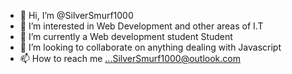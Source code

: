 - 👋 Hi, I’m @SilverSmurf1000
- 👀 I’m interested in Web Development and other areas of I.T
- 🌱 I’m currently a Web development student Student
- 💞️ I’m looking to collaborate on anything dealing with Javascript
- 📫 How to reach me ...SilverSmurf1000@outlook.com

<!---
SilverSmurf1000/SilverSmurf1000 is a ✨ special ✨ repository because its `README.md` (this file) appears on your GitHub profile.
You can click the Preview link to take a look at your changes.
--->
